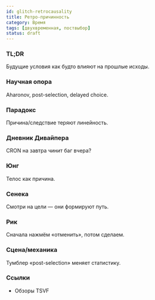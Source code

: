 ```yaml
---
id: glitch-retrocausality
title: Ретро-причинность
category: Время
tags: [двухвременная, поствыбор]
status: draft
---
```

### TL;DR
Будущие условия как будто влияют на прошлые исходы.
### Научная опора
Aharonov, post-selection, delayed choice.
### Парадокс
Причина/следствие теряют линейность.
### Дневник Дивайпера
CRON на завтра чинит баг вчера?
### Юнг
Телос как причина.
### Сенека
Смотри на цели — они формируют путь.
### Рик
Сначала нажмём «отменить», потом сделаем.
### Сцена/механика
Тумблер «post-selection» меняет статистику.
### Ссылки
- Обзоры TSVF
